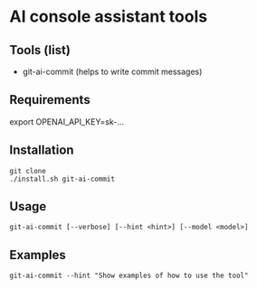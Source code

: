 # AI console assistant tools

## Tools (list)
- git-ai-commit (helps to write commit messages)

## Requirements
export OPENAI_API_KEY=sk-...

## Installation
```
git clone
./install.sh git-ai-commit
```

## Usage
```
git-ai-commit [--verbose] [--hint <hint>] [--model <model>]
```

## Examples
```
git-ai-commit --hint "Show examples of how to use the tool"
